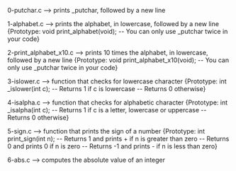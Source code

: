 0-putchar.c --> prints _putchar, followed by a new line


1-alphabet.c --> prints the alphabet, in lowercase, followed by a new line {Prototype: void print_alphabet(void); -- You can only use _putchar twice in your code}


2-print_alphabet_x10.c --> prints 10 times the alphabet, in lowercase, followed by a new line {Prototype: void print_alphabet_x10(void); -- You can only use _putchar twice in your code}


3-islower.c --> function that checks for lowercase character {Prototype: int _islower(int c); -- Returns 1 if c is lowercase -- Returns 0 otherwise}


4-isalpha.c --> function that checks for alphabetic character {Prototype: int _isalpha(int c); -- Returns 1 if c is a letter, lowercase or uppercase -- Returns 0 otherwise}


5-sign.c --> function that prints the sign of a number {Prototype: int print_sign(int n); -- Returns 1 and prints + if n is greater than zero -- Returns 0 and prints 0 if n is zero -- Returns -1 and prints - if n is less than zero}




6-abs.c --> computes the absolute value of an integer


